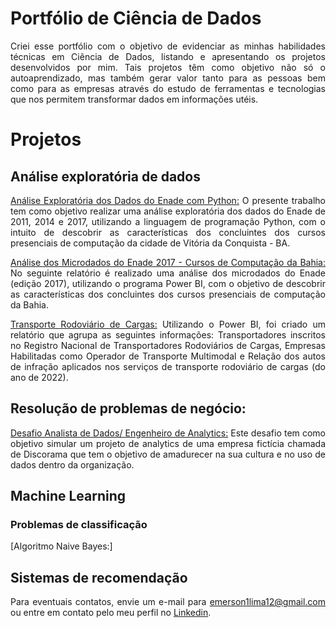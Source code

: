 # Portfólio de Ciência de Dados

<div align="justify">

Criei esse portfólio com o objetivo de evidenciar as minhas habilidades técnicas em Ciência de Dados, listando e apresentando os projetos desenvolvidos por mim. Tais projetos têm como objetivo não só o autoaprendizado, mas também gerar valor tanto para as pessoas bem como para as empresas através do estudo de ferramentas e tecnologias que nos permitem transformar dados em informações utéis.

# Projetos

## Análise exploratória de dados

  [Análise Exploratória dos Dados do Enade com Python:](https://github.com/EmersonLima1/Projeto01/blob/29f38e5943466228a99aa87b20b925eb9803d0f9/Projeto01_An%C3%A1lise_Explorat%C3%B3ria_dos_Dados_do_Enade_com_Python.ipynb) O presente trabalho tem como objetivo realizar uma análise exploratória dos dados do Enade de 2011, 2014 e 2017, utilizando a linguagem de programação Python, com o intuito de descobrir as características dos concluintes dos cursos presenciais de computação da cidade de Vitória da Conquista - BA.
  
  [Análise dos Microdados do Enade 2017 - Cursos de Computação da Bahia:](https://github.com/EmersonLima1/Projeto02/blob/main/README.md) No seguinte relatório é realizado uma análise dos microdados do Enade (edição 2017), utilizando o programa Power BI, com o objetivo de descobrir as características dos concluintes dos cursos presenciais de computação da Bahia.
  
  [Transporte Rodoviário de Cargas:](https://github.com/EmersonLima1/Projeto03/blob/main/README.md) Utilizando o Power BI, foi criado um relatório que agrupa as seguintes informações: Transportadores inscritos no Registro Nacional de Transportadores Rodoviários de Cargas, Empresas Habilitadas como Operador de Transporte Multimodal e Relação dos autos de infração aplicados nos serviços de transporte rodoviário de cargas (do ano de 2022).
  
## Resolução de problemas de negócio:

  [Desafio Analista de Dados/ Engenheiro de Analytics:](https://github.com/EmersonLima1/Projeto04/blob/main/README.md) Este desafio tem como objetivo simular um projeto de analytics de uma empresa fictícia chamada de Discorama que tem o objetivo de amadurecer na sua cultura e no uso de dados dentro da organização.
  
## Machine Learning

### Problemas de classificação

[Algoritmo Naive Bayes:]


## Sistemas de recomendação
  
  
Para eventuais contatos, envie um e-mail para [emerson1lima12@gmail.com](mailto:emerson1lima12@gmail.com) ou entre em contato pelo meu perfil no [Linkedin](https://www.linkedin.com/in/emerson-lima-7649851a2/).
